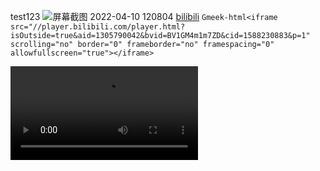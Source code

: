 test123
![屏幕截图 2022-04-10 120804](https://github.com/LOSRET/LOSRET.github.io/assets/79498359/29677492-9ac2-4798-8558-17a418b9aeaf)
[bilibili](https://www.bilibili.com/)
`Gmeek-html<iframe src="//player.bilibili.com/player.html?isOutside=true&aid=1305790042&bvid=BV1GM4m1m7ZD&cid=1588230883&p=1" scrolling="no" border="0" frameborder="no" framespacing="0" allowfullscreen="true"></iframe>`



<video src="[本地视频路径](https://alist2.7471.top/d/OneDrive%E6%96%87%E6%A1%A3/%E7%BE%8E%E6%BC%AB/%E6%81%B6%E6%90%9E%E4%B9%8B%E5%AE%B6/Season%2014/%E6%81%B6%E6%90%9E%E4%B9%8B%E5%AE%B6.Family.Guy.S14E12.Scammed.Yankees.SDTV.mp4)"></video>
